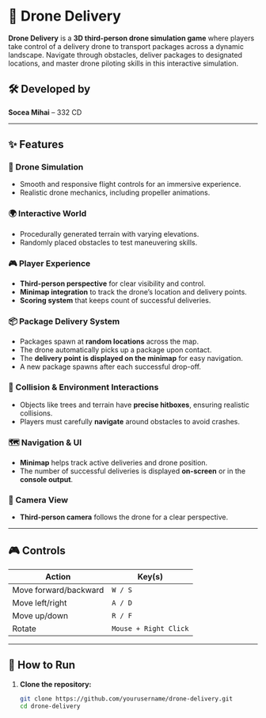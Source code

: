 # 🚁 Drone Delivery  

**Drone Delivery** is a **3D third-person drone simulation game** where players take control of a delivery drone to transport packages across a dynamic landscape. Navigate through obstacles, deliver packages to designated locations, and master drone piloting skills in this interactive simulation.  

## 🛠 Developed by  
**Socea Mihai** – 332 CD  

---

## ✨ Features  

### 📌 Drone Simulation  
- Smooth and responsive flight controls for an immersive experience.  
- Realistic drone mechanics, including propeller animations.  

### 🌍 Interactive World  
- Procedurally generated terrain with varying elevations.  
- Randomly placed obstacles to test maneuvering skills.  

### 🎮 Player Experience  
- **Third-person perspective** for clear visibility and control.  
- **Minimap integration** to track the drone’s location and delivery points.  
- **Scoring system** that keeps count of successful deliveries.  

### 📦 Package Delivery System  
- Packages spawn at **random locations** across the map.  
- The drone automatically picks up a package upon contact.  
- The **delivery point is displayed on the minimap** for easy navigation.  
- A new package spawns after each successful drop-off.  

### 🚧 Collision & Environment Interactions  
- Objects like trees and terrain have **precise hitboxes**, ensuring realistic collisions.  
- Players must carefully **navigate** around obstacles to avoid crashes.  

### 🗺 Navigation & UI  
- **Minimap** helps track active deliveries and drone position.  
- The number of successful deliveries is displayed **on-screen** or in the **console output**.  

### 🎥 Camera View  
- **Third-person camera** follows the drone for a clear perspective.  

---

## 🎮 Controls  

| **Action**             | **Key(s)**  |  
|------------------------|------------|  
| Move forward/backward  | `W / S`    |  
| Move left/right       | `A / D`    |  
| Move up/down          | `R / F`    |  
| Rotate                | `Mouse + Right Click` |  

---

## 🚀 How to Run  

1. **Clone the repository:**  
   ```bash
   git clone https://github.com/yourusername/drone-delivery.git  
   cd drone-delivery  
